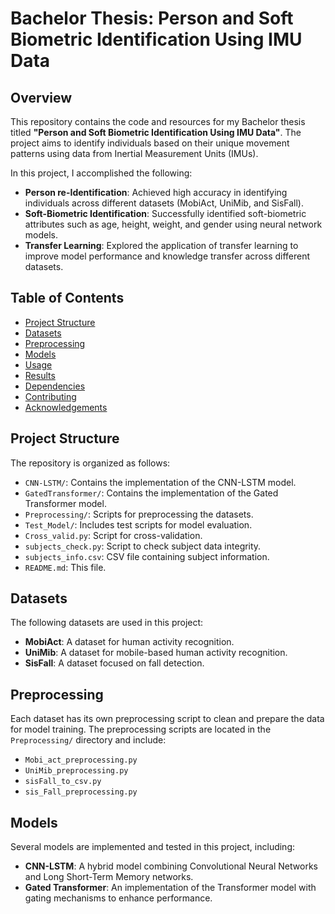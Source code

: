 # Bachelor Thesis: Person and Soft Biometric Identification Using IMU Data

## Overview

This repository contains the code and resources for my Bachelor thesis titled **"Person and Soft Biometric Identification Using IMU Data"**. The project aims to identify individuals based on their unique movement patterns using data from Inertial Measurement Units (IMUs).

In this project, I accomplished the following:

- **Person re-Identification**: Achieved high accuracy in identifying individuals across different datasets (MobiAct, UniMib, and SisFall).
- **Soft-Biometric Identification**: Successfully identified soft-biometric attributes such as age, height, weight, and gender using neural network models.
- **Transfer Learning**: Explored the application of transfer learning to improve model performance and knowledge transfer across different datasets.


## Table of Contents

- [Project Structure](#project-structure)
- [Datasets](#datasets)
- [Preprocessing](#preprocessing)
- [Models](#models)
- [Usage](#usage)
- [Results](#results)
- [Dependencies](#dependencies)
- [Contributing](#contributing)
- [Acknowledgements](#acknowledgements)

## Project Structure

The repository is organized as follows:

- `CNN-LSTM/`: Contains the implementation of the CNN-LSTM model.
- `GatedTransformer/`: Contains the implementation of the Gated Transformer model.
- `Preprocessing/`: Scripts for preprocessing the datasets.
- `Test_Model/`: Includes test scripts for model evaluation.
- `Cross_valid.py`: Script for cross-validation.
- `subjects_check.py`: Script to check subject data integrity.
- `subjects_info.csv`: CSV file containing subject information.
- `README.md`: This file.

## Datasets

The following datasets are used in this project:

- **MobiAct**: A dataset for human activity recognition.
- **UniMib**: A dataset for mobile-based human activity recognition.
- **SisFall**: A dataset focused on fall detection.

## Preprocessing

Each dataset has its own preprocessing script to clean and prepare the data for model training. The preprocessing scripts are located in the `Preprocessing/` directory and include:

- `Mobi_act_preprocessing.py`
- `UniMib_preprocessing.py`
- `sisFall_to_csv.py`
- `sis_Fall_preprocessing.py`

## Models

Several models are implemented and tested in this project, including:

- **CNN-LSTM**: A hybrid model combining Convolutional Neural Networks and Long Short-Term Memory networks.
- **Gated Transformer**: An implementation of the Transformer model with gating mechanisms to enhance performance.


